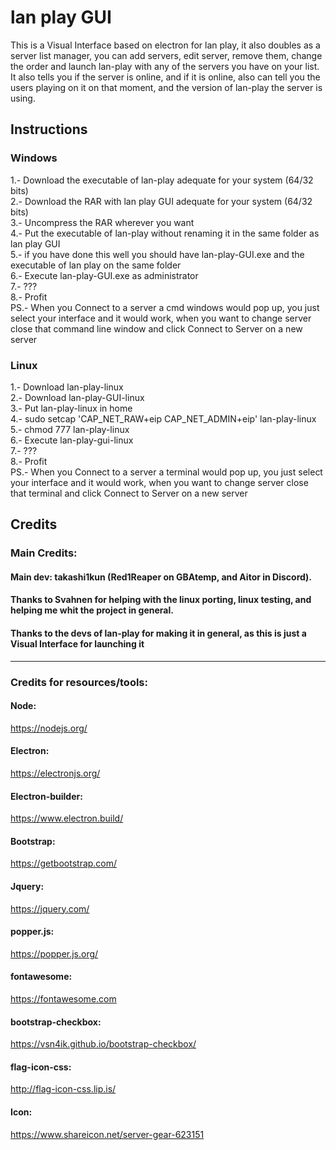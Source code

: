 
# lan play GUI
This is a Visual Interface based on electron for lan play, it also doubles as a server list manager, you can add servers, edit server, remove them, change the order and launch lan-play with any of the servers you have on your list.  
It also tells you if the server is online, and if it is online, also can tell you the users playing on it on that moment, and the version of lan-play the server is using.
## Instructions
### Windows  
1.- Download the executable of lan-play adequate for your system (64/32 bits)  
2.- Download the RAR with lan play GUI adequate for your system (64/32 bits)  
3.- Uncompress the RAR wherever you want  
4.- Put the executable of lan-play without renaming it in the same folder as lan play GUI  
5.- if you have done this well you should have lan-play-GUI.exe and the executable of lan play on the same folder  
6.- Execute lan-play-GUI.exe as administrator  
7.- ???  
8.- Profit  
PS.- When you Connect to a server a cmd windows would pop up, you just select your interface and it would work, when you want to change server close that command line window and click Connect to Server on a new server
### Linux
1.- Download lan-play-linux  
2.- Download lan-play-GUI-linux  
3.- Put lan-play-linux in home  
4.- sudo setcap 'CAP_NET_RAW+eip CAP_NET_ADMIN+eip' lan-play-linux  
5.- chmod 777 lan-play-linux  
6.- Execute lan-play-gui-linux  
7.- ???  
8.- Profit  
PS.- When you Connect to a server a terminal would pop up, you just select your interface and it would work, when you want to change server close that terminal and click Connect to Server on a new server
## Credits

### Main Credits:

#### Main dev: takashi1kun (Red1Reaper on GBAtemp, and Aitor in Discord).
#### Thanks to Svahnen for helping with the linux porting, linux testing, and helping me whit the project in general.
#### Thanks to the devs of lan-play for making it in general, as this is just a Visual Interface for launching it
____________
### Credits for resources/tools:
#### Node:
https://nodejs.org/

#### Electron:
https://electronjs.org/

#### Electron-builder:
https://www.electron.build/

#### Bootstrap:
https://getbootstrap.com/

#### Jquery:
https://jquery.com/

#### popper.js:
https://popper.js.org/

#### fontawesome:
https://fontawesome.com

#### bootstrap-checkbox:
https://vsn4ik.github.io/bootstrap-checkbox/

#### flag-icon-css:
http://flag-icon-css.lip.is/

#### Icon:
https://www.shareicon.net/server-gear-623151
